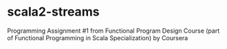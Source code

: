 # scala2-streams
Programming Assignment #1 from Functional Program Design Course (part of Functional Programming in Scala Specialization) by Coursera
